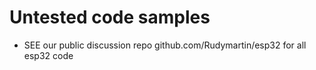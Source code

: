 # Untested code samples 
  - SEE our public discussion repo github.com/Rudymartin/esp32 for all esp32 code
